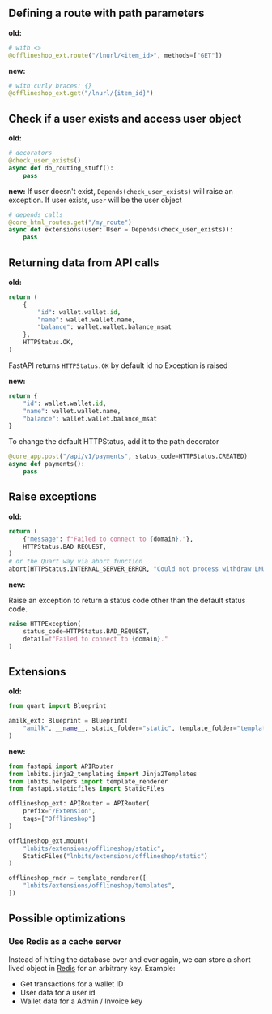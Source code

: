 
## Defining a route with path parameters
**old:**
```python
# with <>
@offlineshop_ext.route("/lnurl/<item_id>", methods=["GET"])
```

**new:**
```python
# with curly braces: {}
@offlineshop_ext.get("/lnurl/{item_id}")
```

## Check if a user exists and access user object
**old:**
```python
# decorators
@check_user_exists()
async def do_routing_stuff():
    pass
```

**new:**
If user doesn't exist, `Depends(check_user_exists)` will raise an exception.
If user exists, `user` will be the user object
```python
# depends calls
@core_html_routes.get("/my_route")
async def extensions(user: User = Depends(check_user_exists)):
    pass
```
## Returning data from API calls
**old:**
```python
return (
    {
        "id": wallet.wallet.id,
        "name": wallet.wallet.name,
        "balance": wallet.wallet.balance_msat
    },
    HTTPStatus.OK,
)
```
FastAPI returns `HTTPStatus.OK` by default id no Exception is raised

**new:**
```python
return {
    "id": wallet.wallet.id,
    "name": wallet.wallet.name,
    "balance": wallet.wallet.balance_msat
}
```

To change the default HTTPStatus, add it to the path decorator
```python
@core_app.post("/api/v1/payments", status_code=HTTPStatus.CREATED)
async def payments():
    pass
```

## Raise exceptions
**old:**
```python
return (
    {"message": f"Failed to connect to {domain}."},
    HTTPStatus.BAD_REQUEST,
)
# or the Quart way via abort function
abort(HTTPStatus.INTERNAL_SERVER_ERROR, "Could not process withdraw LNURL.")
```

**new:**

Raise an exception to return a status code other than the default status code.
```python
raise HTTPException(
    status_code=HTTPStatus.BAD_REQUEST,
    detail=f"Failed to connect to {domain}."
)
```

## Extensions
**old:**
```python
from quart import Blueprint

amilk_ext: Blueprint = Blueprint(
    "amilk", __name__, static_folder="static", template_folder="templates"
)
```

**new:**
```python
from fastapi import APIRouter
from lnbits.jinja2_templating import Jinja2Templates
from lnbits.helpers import template_renderer
from fastapi.staticfiles import StaticFiles

offlineshop_ext: APIRouter = APIRouter(
    prefix="/Extension",
    tags=["Offlineshop"]
)

offlineshop_ext.mount(
    "lnbits/extensions/offlineshop/static",
    StaticFiles("lnbits/extensions/offlineshop/static")
)

offlineshop_rndr = template_renderer([
    "lnbits/extensions/offlineshop/templates",
])
```

## Possible optimizations
### Use Redis as a cache server
Instead of hitting the database over and over again, we can store a short lived object in [Redis](https://redis.io) for an arbitrary key.
Example:
* Get transactions for a wallet ID
* User data for a user id
* Wallet data for a Admin / Invoice key
